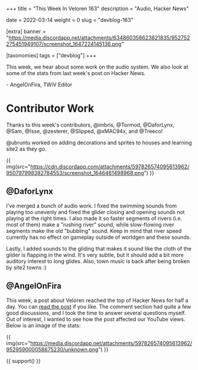+++
title = "This Week In Veloren 163"
description = "Audio, Hacker News"

date = 2022-03-14
weight = 0
slug = "devblog-163"

[extra]
banner = "https://media.discordapp.net/attachments/634860358623821835/952752275451949107/screenshot_1647224145136.png"

[taxonomies]
tags = ["devblog"]
+++

This week, we hear about some work on the audio system. We also look at some of
the stats from last week's post on Hacker News.

\- AngelOnFira, TWiV Editor

# Contributor Work

Thanks to this week's contributors, @imbris, @Tormod, @DaforLynx, @Sam, @Isse,
@zesterer, @Slipped, @xMAC94x, and @Treeco!

@ubruntu worked on adding decorations and sprites to houses and learning site2
as they go.

{{
    img(src="https://cdn.discordapp.com/attachments/597826574095613962/950797998382784553/screenshot_1646461498968.png")
}}

## @DaforLynx

I've merged a bunch of audio work. I fixed the swimming sounds from playing too
unevenly and fixed the glider closing and opening sounds not playing at the
right times. I also made it so faster segments of rivers (i.e. most of them)
make a "rushing river" sound, while slow-flowing river segments make the old
"bubbling" sound. Keep in mind that river speed currently has no effect on
gameplay outside of worldgen and these sounds.

Lastly, I added sounds to the gliding that makes it sound like the cloth of the
glider is flapping in the wind. It's very subtle, but it should add a bit more
auditory interest to long glides. Also, town music is back after being broken by
site2 towns :)

## @AngelOnFira

This week, a post about Veloren reached the top of Hacker News for half a day.
You can [read the post](https://news.ycombinator.com/item?id=30667022) if you
like. The comment section had quite a few good discussions, and I took the time
to answer several questions myself. Out of interest, I wanted to see how the
post affected our YouTube views. Below is an image of the stats:

{{
    img(src="https://media.discordapp.net/attachments/597826574095613962/952959000058675230/unknown.png")
}}

{{ support() }}

